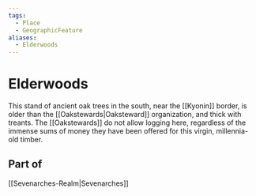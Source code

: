 ```yaml
---
tags:
  - Place
  - GeographicFeature
aliases:
  - Elderwoods
---
```

# Elderwoods
This stand of ancient oak trees in the south, near the [[Kyonin]] border, is older than the [[Oakstewards|Oaksteward]] organization, and thick with treants. The [[Oakstewards]] do not allow logging here, regardless of the immense sums of money they have been offered for this virgin, millennia-old timber. 

## Part of 
[[Sevenarches-Realm|Sevenarches]]